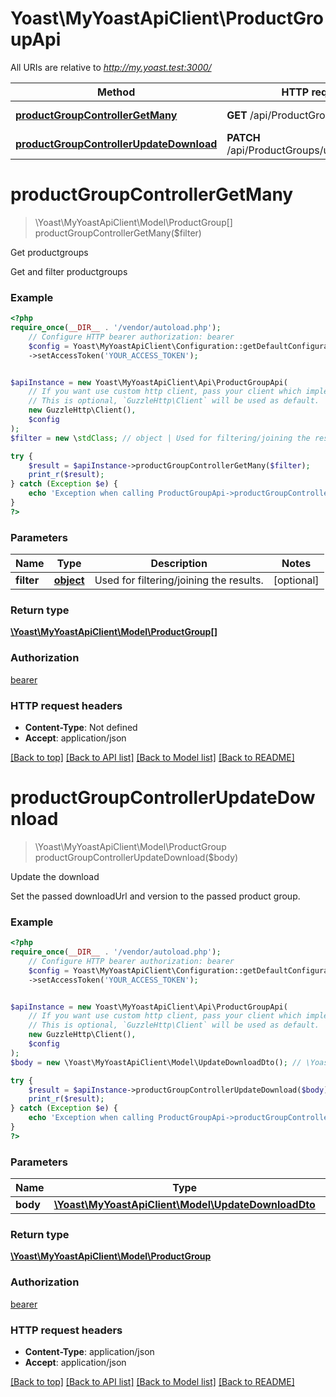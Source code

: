 # Yoast\MyYoastApiClient\ProductGroupApi

All URIs are relative to *http://my.yoast.test:3000/*

Method | HTTP request | Description
------------- | ------------- | -------------
[**productGroupControllerGetMany**](ProductGroupApi.md#productgroupcontrollergetmany) | **GET** /api/ProductGroups | Get productgroups
[**productGroupControllerUpdateDownload**](ProductGroupApi.md#productgroupcontrollerupdatedownload) | **PATCH** /api/ProductGroups/updateDownload | Update the download

# **productGroupControllerGetMany**
> \Yoast\MyYoastApiClient\Model\ProductGroup[] productGroupControllerGetMany($filter)

Get productgroups

Get and filter productgroups

### Example
```php
<?php
require_once(__DIR__ . '/vendor/autoload.php');
    // Configure HTTP bearer authorization: bearer
    $config = Yoast\MyYoastApiClient\Configuration::getDefaultConfiguration()
    ->setAccessToken('YOUR_ACCESS_TOKEN');


$apiInstance = new Yoast\MyYoastApiClient\Api\ProductGroupApi(
    // If you want use custom http client, pass your client which implements `GuzzleHttp\ClientInterface`.
    // This is optional, `GuzzleHttp\Client` will be used as default.
    new GuzzleHttp\Client(),
    $config
);
$filter = new \stdClass; // object | Used for filtering/joining the results.

try {
    $result = $apiInstance->productGroupControllerGetMany($filter);
    print_r($result);
} catch (Exception $e) {
    echo 'Exception when calling ProductGroupApi->productGroupControllerGetMany: ', $e->getMessage(), PHP_EOL;
}
?>
```

### Parameters

Name | Type | Description  | Notes
------------- | ------------- | ------------- | -------------
 **filter** | [**object**](../Model/.md)| Used for filtering/joining the results. | [optional]

### Return type

[**\Yoast\MyYoastApiClient\Model\ProductGroup[]**](../Model/ProductGroup.md)

### Authorization

[bearer](../../README.md#bearer)

### HTTP request headers

 - **Content-Type**: Not defined
 - **Accept**: application/json

[[Back to top]](#) [[Back to API list]](../../README.md#documentation-for-api-endpoints) [[Back to Model list]](../../README.md#documentation-for-models) [[Back to README]](../../README.md)

# **productGroupControllerUpdateDownload**
> \Yoast\MyYoastApiClient\Model\ProductGroup productGroupControllerUpdateDownload($body)

Update the download

Set the passed downloadUrl and version to the passed product group.

### Example
```php
<?php
require_once(__DIR__ . '/vendor/autoload.php');
    // Configure HTTP bearer authorization: bearer
    $config = Yoast\MyYoastApiClient\Configuration::getDefaultConfiguration()
    ->setAccessToken('YOUR_ACCESS_TOKEN');


$apiInstance = new Yoast\MyYoastApiClient\Api\ProductGroupApi(
    // If you want use custom http client, pass your client which implements `GuzzleHttp\ClientInterface`.
    // This is optional, `GuzzleHttp\Client` will be used as default.
    new GuzzleHttp\Client(),
    $config
);
$body = new \Yoast\MyYoastApiClient\Model\UpdateDownloadDto(); // \Yoast\MyYoastApiClient\Model\UpdateDownloadDto | 

try {
    $result = $apiInstance->productGroupControllerUpdateDownload($body);
    print_r($result);
} catch (Exception $e) {
    echo 'Exception when calling ProductGroupApi->productGroupControllerUpdateDownload: ', $e->getMessage(), PHP_EOL;
}
?>
```

### Parameters

Name | Type | Description  | Notes
------------- | ------------- | ------------- | -------------
 **body** | [**\Yoast\MyYoastApiClient\Model\UpdateDownloadDto**](../Model/UpdateDownloadDto.md)|  |

### Return type

[**\Yoast\MyYoastApiClient\Model\ProductGroup**](../Model/ProductGroup.md)

### Authorization

[bearer](../../README.md#bearer)

### HTTP request headers

 - **Content-Type**: application/json
 - **Accept**: application/json

[[Back to top]](#) [[Back to API list]](../../README.md#documentation-for-api-endpoints) [[Back to Model list]](../../README.md#documentation-for-models) [[Back to README]](../../README.md)


